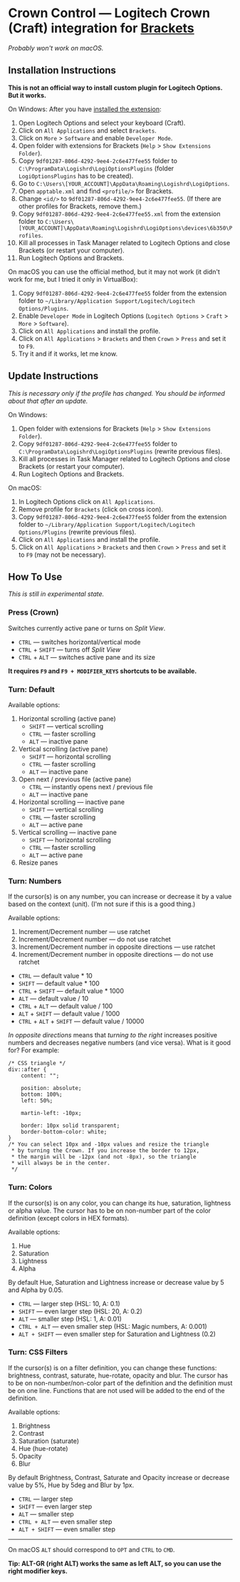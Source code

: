 # Crown Control — Logitech Crown (Craft) integration for [Brackets](http://brackets.io/)

*Probably won't work on macOS.*

## Installation Instructions

**This is not an official way to install custom plugin for Logitech Options. But it works.** 

On Windows: After you have [installed the extension](https://github.com/adobe/brackets/wiki/Brackets-Extensions):

1. Open Logitech Options and select your keyboard (Craft).
2. Click on `All Applications` and select `Brackets`.
3. Click on `More` > `Software` and enable `Developer Mode`.
4. Open folder with extensions for Brackets (`Help` > `Show Extensions Folder`).
5. Copy `9df01287-806d-4292-9ee4-2c6e477fee55` folder to `C:\ProgramData\Logishrd\LogiOptionsPlugins` (folder `LogiOptionsPlugins` has to be created).
6. Go to `C:\Users\[YOUR_ACCOUNT]\AppData\Roaming\Logishrd\LogiOptions`.
7. Open `apptable.xml` and find `<profile/>` for Brackets.
8. Change `<id/>` to `9df01287-806d-4292-9ee4-2c6e477fee55`. (If there are other profiles for Brackets, remove them.)
9. Copy `9df01287-806d-4292-9ee4-2c6e477fee55.xml` from the extension folder to `C:\Users\[YOUR_ACCOUNT]\AppData\Roaming\Logishrd\LogiOptions\devices\6b350\Profiles`.
10. Kill all processes in Task Manager related to Logitech Options and close Brackets (or restart your computer).
11. Run Logitech Options and Brackets.

On macOS you can use the official method, but it may not work (it didn't work for me, but I tried it only in VirtualBox):

1. Copy `9df01287-806d-4292-9ee4-2c6e477fee55` folder from the extension folder to `~/Library/Application Support/Logitech/Logitech Options/Plugins`.
2. Enable `Developer Mode` in Logitech Options (`Logitech Options` > `Craft` > `More` > `Software`).
3. Click on `All Applications` and install the profile.
4. Click on `All Applications` > `Brackets` and then `Crown` > `Press` and set it to `F9`.
5. Try it and if it works, let me know.

## Update Instructions

*This is necessary only if the profile has changed. You should be informed about that after an update.*

On Windows: 

1. Open folder with extensions for Brackets (`Help` > `Show Extensions Folder`).
2. Copy `9df01287-806d-4292-9ee4-2c6e477fee55` folder to `C:\ProgramData\Logishrd\LogiOptionsPlugins` (rewrite previous files).
3. Kill all processes in Task Manager related to Logitech Options and close Brackets (or restart your computer).
4. Run Logitech Options and Brackets.

On macOS:

1. In Logitech Options click on `All Applications`.
2. Remove profile for `Brackets` (click on cross icon).
3. Copy `9df01287-806d-4292-9ee4-2c6e477fee55` folder from the extension folder to `~/Library/Application Support/Logitech/Logitech Options/Plugins` (rewrite previous files).
4. Click on `All Applications` and install the profile.
5. Click on `All Applications` > `Brackets` and then `Crown` > `Press` and set it to `F9` (may not be necessary).


## How To Use

*This is still in experimental state.*

### Press (Crown)
Switches currently active pane or turns on *Split View*.
- `CTRL` — switches horizontal/vertical mode
- `CTRL` + `SHIFT` — turns off *Split View*
- `CTRL` + `ALT` — switches active pane and its size

**It requires `F9` and `F9 + MODIFIER_KEYS` shortcuts to be available.**

### Turn: Default

Available options:

1. Horizontal scrolling (active pane)
    - `SHIFT` — vertical scrolling
    - `CTRL` — faster scrolling
    - `ALT` — inactive pane
2. Vertical scrolling (active pane)
    - `SHIFT` — horizontal scrolling
    - `CTRL` — faster scrolling
    - `ALT` — inactive pane
3. Open next / previous file (active pane)
    - `CTRL` — instantly opens next / previous file
    - `ALT` — inactive pane
4. Horizontal scrolling — inactive pane
    - `SHIFT` — vertical scrolling
    - `CTRL` — faster scrolling
    - `ALT` — active pane
5. Vertical scrolling — inactive pane
    - `SHIFT` — horizontal scrolling
    - `CTRL` — faster scrolling
    - `ALT` — active pane
6. Resize panes

### Turn: Numbers

If the cursor(s) is on any number, you can increase or decrease it by a value based on the context (unit). (I'm not sure if this is a good thing.) 

Available options:

1. Increment/Decrement number — use ratchet
2. Increment/Decrement number — do not use ratchet
3. Increment/Decrement number in opposite directions — use ratchet
4. Increment/Decrement number in opposite directions — do not use ratchet


- `CTRL` — default value * 10
- `SHIFT` — default value * 100
- `CTRL` + `SHIFT` — default value * 1000
- `ALT` — default value / 10
- `CTRL` + `ALT` — default value / 100
- `ALT` + `SHIFT` — default value / 1000
- `CTRL` + `ALT` + `SHIFT` — default value / 10000


*In opposite directions* means that *turning to the right* increases positive numbers and decreases negative numbers (and vice versa). What is it good for? For example:

```
/* CSS triangle */
div::after {
    content: "";
    
    position: absolute;
    bottom: 100%;
    left: 50%;
    
    martin-left: -10px;
    
    border: 10px solid transparent;
    border-bottom-color: white;
}
/* You can select 10px and -10px values and resize the triangle 
 * by turning the Crown. If you increase the border to 12px, 
 * the margin will be -12px (and not -8px), so the triangle 
 * will always be in the center.
 */
```

### Turn: Colors

If the cursor(s) is on any color, you can change its hue, saturation, lightness or alpha value. The cursor has to be on non-number part of the color definition (except colors in HEX formats).

Available options:

1. Hue
2. Saturation
3. Lightness
4. Alpha

By default Hue, Saturation and Lightness increase or decrease value by 5 and Alpha by 0.05. 

- `CTRL` — larger step (HSL: 10, A: 0.1)
- `SHIFT` — even larger step (HSL: 20, A: 0.2)
- `ALT` — smaller step (HSL: 1, A: 0.01)
- `CTRL + ALT` — even smaller step (HSL: Magic numbers, A: 0.001)
- `ALT + SHIFT` — even smaller step for Saturation and Lightness (0.2)

### Turn: CSS Filters

If the cursor(s) is on a filter definition, you can change these functions: brightness, contrast, saturate, hue-rotate, opacity and blur. The cursor has to be on non-number/non-color part of the definition and the definition must be on one line. Functions that are not used will be added to the end of the definition.

Available options:

1. Brightness
2. Contrast
3. Saturation (saturate)
4. Hue (hue-rotate)
5. Opacity
6. Blur

By default Brightness, Contrast, Saturate and Opacity increase or decrease value by 5%, Hue by 5deg and Blur by 1px.

- `CTRL` — larger step
- `SHIFT` — even larger step
- `ALT` — smaller step
- `CTRL + ALT` — even smaller step
- `ALT + SHIFT` — even smaller step

---

On macOS `ALT` should correspond to `OPT` and `CTRL` to `CMD`.

**Tip: ALT-GR (right ALT) works the same as left ALT, so you can use the right modifier keys.**